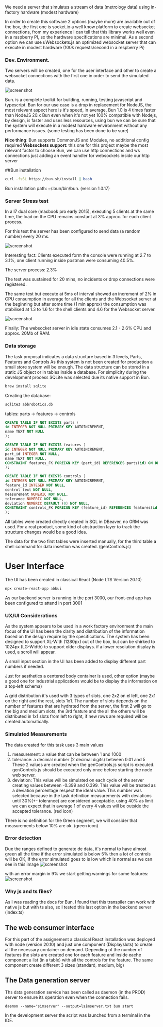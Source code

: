 We need a server that simulates a stream of data (metrology data) using in-factory hardware (modest hardware) 

In order to create this software 2 options (maybe more) are available out of the box, the first one is socket.io a well know platform to create websocket connections, from my experience I can tell that this library works well even in a raspberry PI, so the hardware specifications are minimal. As a second option we can use uWebsockets.js an optimized websocket server that can execute in modest hardware (100k requests/second in a respberry Pi)

### Dev. Environment.
Two servers will be created, one for the user interface and other to create a websocket connections with the first one in order to send the simulated data.

![screenshot](./Images/system_design.png)

Bun. is a complete toolkit for building, running, testing javascript and typescript. Bun for our use case is a drop in replacement for NodeJS, the most relevant aspect here is it's speed, in average, Bun 1.0 is  4 times faster than NodeJS 20.x
Bun even when it's not yet 100% compatible with Nodejs, by design, is faster and uses less resources, using bun we can be sure that the system will execute in a modest hardware environment without any performance issues. (some testing has been done to be sure)

**Nice thing**: Bun supports CommonJS and Modules, no additional config required
**Websockets support**: this one for this project maybe the most relevant factor to choose Bun, we can use http connections and ws connections just adding an event handler for websockets inside our http server

##Bun installation

``` bash
curl -fsSL https://bun.sh/install | bash
```

Bun installation path: ~/.bun/bin/bun. (version 1.0.17)

### Server Stress test
In a I7 dual core (macbook pro early 2015), executing 5 clients at the same time, the load on the CPU remains constant at 3% approx. for each client process.

For this test the server has been configured to send data (a random number) every 20 ms.

![screenshot](./Images/cpu-test1.png)

Interesting fact: Clients executed form the console were running at 2.7 to 3.1%, one client running inside postman were consuming 40.5%.

The server process: 2.3%

The test was sustained for 20 mins, no incidents or drop connections were registered.

The same test but execute at 5ms of interval showed an increment of 2% in CPU consumption in average for all the clients and the Websocket server at the beginning but after some time (1 min approx) the consumption was stabilised  at 1.3 to 1.6 for the shell clients and 4.6 for the Websocket server.

![screenshot](./Images/cpu-test2.png)

Finally:
The websocket server in idle state consumes 2.1 - 2.6% CPU and approx. 20Mb of RAM.


### Data storage 
The task proposal indicates a data structure based in 3 levels, Parts, Features and Controls
As this system is not been created for production a small store system will be enough.  The data structure can be stored in a static JS object or in tables inside a database. For simplicity during the development process SQLite was selected  due its native support in Bun.

``` bash
brew install sqlite
```

Creating the database:
```bash
sqlite3 abbrobotics.db
```

tables: parts -> features -> controls
```sql
CREATE TABLE IF NOT EXISTS parts (
id INTEGER NOT NULL PRIMARY KEY AUTOINCREMENT,
name TEXT NOT NULL
);

CREATE TABLE IF NOT EXISTS features (
id INTEGER NOT NULL PRIMARY KEY AUTOINCREMENT,
part_id INTEGER NOT NULL,
name TEXT NOT NULL,
CONSTRAINT features_FK FOREIGN KEY (part_id) REFERENCES parts(id) ON DELETE CASCADE ON UPDATE CASCADE
);

CREATE TABLE IF NOT EXISTS controls (
id INTEGER NOT NULL PRIMARY KEY AUTOINCREMENT,
feature_id INTEGER NOT NULL,
control text NOT NULL,
measurement NUMERIC NOT NULL,
tolerance NUMERIC NOT NULL,
deviation NUMERIC DEFAULT (0) NOT NULL,
CONSTRAINT controls_FK FOREIGN KEY (feature_id) REFERENCES features(id) ON DELETE CASCADE ON UPDATE CASCADE
);
```

All  tables were created directly created in SQL in  DBeaver, no ORM was used. For a real product, some kind of abstraction layer to track the structure changes would be a good idea.

The data for the two first tables were inserted manually, for the third table a shell command for data insertion was created. (genControls.js)

# User Interface
The UI has been created in classical React (Node LTS Version 20.10)

```bash
npx create-react-app abbui
```

As our backend server is running in the port 3000, our front-end app has been configured to attend in port 3001

### UX/UI Considerations
As the system appears to be used in a work factory environment the main focus of the UI has been the clarity and distribution of the information based on the design require by the specifications. The system has been designed to support XL-With (1280px) out of the box, but can be shirked to 1024px (LG-Width) to support older displays. if a lower resolution display is used, a scroll will appear.

A small input section in the UI has been added to display different part numbers if needed.

Just for aesthetics a centered body container is used, other option (maybe a good one for industrial applications would be to display the information on a  top-left schema)

A grid distribution it's used with 3 types of slots, one 2x2 on el left, one 2x1 on the right and the rest, slots 1x1. The number of slots depends on the number of features that are hydrated from the server, the first 2 will go to the big and medium slots, the 3rd feature and the all the others will be distributed in 1x1 slots from left to right, if new rows are required will be created automatically.

### Simulated Measurements
The data created for this task uses 3 main values
1) measurement: a value that can be between 1 and 1000 
1) tolerance: a decimal number (2 decimal digits) between 0.01 and 5
These 2 values are created when the genControls.js script is executed.
genControls.js should be executed only once before starting the node web server.
3) deviation: This value will be simulated on each cycle of the server creating values between -0.399 and 0.399. This value will be treated as a deviation percentage respect the ideal value. This number was selected because in the task definition measurements with deviations until 30%(+- tolerance) are considered acceptable. using 40% as limit  we can expect that in average 1 of every 4 values will be outside the accepted tolerance. (red icon)

There is no definition for the Green segment, we will consider that measurements below 10% are ok. (green icon) 

### Error detection
Due the ranges defined to generate de data, it's normal to have almost green all the time if the error simulated is below 5% then a lot of controls will be OK,
If the error simulated goes to is low which is normal as we can see in this image
![screenshot](./Images/ui-green.png)


with an error margin in 9% we start getting warnings for some features:
![screenshot](./Images/ui-green-yellow.png)

### Why js and ts files?
As I was reading the docs for Bun, I found that this transpiler can work with native js but with ts also, so I tested this last option in the backend server  (index.ts)

## The web consumer interface
For this part of the assignement a classical React installation was deployed with node (version 20.10) and just one component (Displayslots) to create all the necessary container on demand. Depending of the number of features the slots are created one for each feature and inside eache component a list (in a table) with all the controls for the feature. The same component create different 3 sizes (standard, medium, big)

## The Data generation server
Ths data generation service has been called as daemon (in the PROD) server to ensure its operation even when the connection fails.

```
daemon --name="simserver" --output=lsimserver.txt bun start
```
In the development server the script was launched from a terminal in the IDE.





